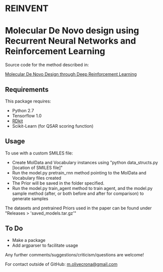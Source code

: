 # REINVENT
Molecular De Novo design using Recurrent Neural Networks and Reinforcement Learning
=============

Source code for the method described in:

[Molecular De Novo Design through Deep Reinforcement Learning](https://arxiv.org/abs/1704.07555)

## Requirements

This package requires:
* Python 2.7
* Tensorflow 1.0 
* [RDkit](http://www.rdkit.org/docs/Install.html)
* Scikit-Learn (for QSAR scoring function)

## Usage

To use with a custom SMILES file:
* Create MolData and Vocabulary instances using "python data_structs.py [location of SMILES file]"
* Run the model.py pretrain_rnn method pointing to the MolData and Vocabulary files created
* The Prior will be saved in the folder specified.
* Run the model.py train_agent method to train agent, and the model.py sample method (after, or both before and after for comparison) to generate samples

The datasets and pretrained Priors used in the paper can be found under "Releases > 'saved_models.tar.gz'"

## To Do

* Make a package
* Add argparser to facilitate usage

Any further comments/suggestions/criticism/questions are welcome! 

For contact outside of GitHub: m.olivecrona@gmail.com
